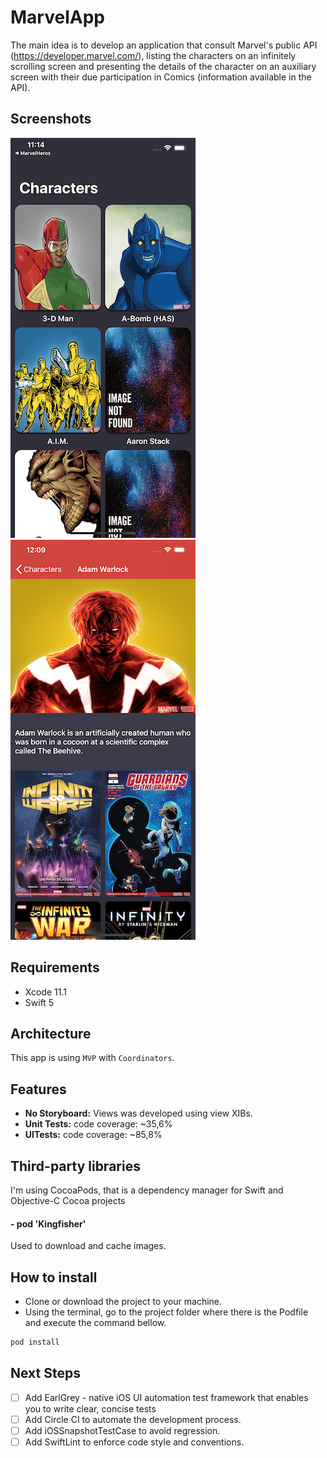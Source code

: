 # MarvelApp
The main idea is to develop an application that consult Marvel's public API (https://developer.marvel.com/), listing the characters on an infinitely scrolling screen and presenting the details of the character on an auxiliary screen with their due participation in Comics (information available in the API).

## Screenshots
![alt text](https://github.com/Rodrigompacheco/MarvelApp/blob/master/Screenshots/1.png "List of Characters") ![alt text](https://github.com/Rodrigompacheco/MarvelApp/blob/master/Screenshots/3.png "Detail of Character")

## Requirements

* Xcode 11.1
* Swift 5

## Architecture

This app is using `MVP` with  `Coordinators`.

## Features

* **No Storyboard:** Views was developed using view XIBs.
* **Unit Tests:** code coverage: ~35,6%
* **UITests:** code coverage: ~85,8%

## Third-party libraries
I'm using CocoaPods, that is a dependency manager for Swift and Objective-C Cocoa projects

#### - pod 'Kingfisher'
Used to download and cache images.
  
## How to install

* Clone or download the project to your machine.
* Using the terminal, go to the project folder where there is the Podfile and execute the command bellow.
``` sh
pod install
```

## Next Steps  
- [ ] Add EarlGrey - native iOS UI automation test framework that enables you to write clear, concise tests
- [ ] Add Circle CI to automate the development process. 
- [ ] Add iOSSnapshotTestCase to avoid regression.
- [ ] Add SwiftLint to enforce code style and conventions.

